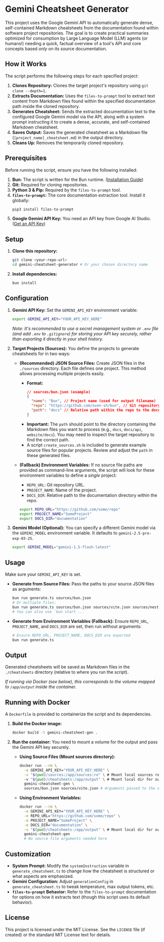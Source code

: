 # Gemini Cheatsheet Generator

This project uses the Google Gemini API to automatically generate dense, self-contained Markdown cheatsheets from the documentation found within software project repositories. The goal is to create practical summaries optimized for consumption by Large Language Model (LLM) agents (or humans!) needing a quick, factual overview of a tool's API and core concepts based *only* on its source documentation.

## How it Works

The script performs the following steps for each specified project:

1.  **Clones Repository:** Clones the target project's repository using `git clone --depth=1`.
2.  **Extracts Documentation:** Uses the `files-to-prompt` tool to extract text content from Markdown files found within the specified documentation path inside the cloned repository.
3.  **Generates Cheatsheet:** Sends the extracted documentation text to the configured Google Gemini model via the API, along with a system prompt instructing it to create a dense, accurate, and self-contained Markdown cheatsheet.
4.  **Saves Output:** Saves the generated cheatsheet as a Markdown file (`[project_name]_cheatsheet.md`) in the output directory.
5.  **Cleans Up:** Removes the temporarily cloned repository.

## Prerequisites

Before running the script, ensure you have the following installed:

1.  **Bun:** The script is written for the Bun runtime. ([Installation Guide](https://bun.sh/docs/installation))
2.  **Git:** Required for cloning repositories.
3.  **Python 3 & Pip:** Required by the `files-to-prompt` tool.
4.  **`files-to-prompt`:** The core documentation extraction tool. Install it globally:
    ```bash
    pip3 install files-to-prompt
    ```
5.  **Google Gemini API Key:** You need an API key from Google AI Studio. ([Get an API Key](https://aistudio.google.com/app/apikey))

## Setup

1.  **Clone this repository:**
    ```bash
    git clone <your-repo-url>
    cd gemini-cheatsheet-generator # Or your chosen directory name
    ```
2.  **Install dependencies:**
    ```bash
    bun install
    ```

## Configuration

1.  **Gemini API Key:**
    Set the `GEMINI_API_KEY` environment variable:
    ```bash
    export GEMINI_API_KEY="YOUR_API_KEY_HERE"
    ```
    *Note: It's recommended to use a secret management system or `.env` file (and add `.env` to `.gitignore`) for storing your API key securely, rather than exporting it directly in your shell history.*

2.  **Target Projects (Sources):**
    You define the projects to generate cheatsheets for in two ways:

    *   **(Recommended) JSON Source Files:** Create JSON files in the `./sources` directory. Each file defines one project. This method allows processing multiple projects easily.
        *   **Format:**
            ```json
            // sources/bun.json (example)
            {
              "name": "Bun", // Project name (used for output filename)
              "repo": "https://github.com/oven-sh/bun", // Git repository URL
              "path": "docs" // Relative path within the repo to the documentation files/directory
            }
            ```
        *   **Important:** The `path` should point to the directory containing the Markdown files you want to process (e.g., `docs`, `docs/api`, `website/docs`). You may need to inspect the target repository to find the correct path.
        *   A script `create_sources.sh` is included to generate example source files for popular projects. Review and adjust the `path` in these generated files.

    *   **(Fallback) Environment Variables:** If no source file paths are provided as command-line arguments, the script will look for these environment variables to define a *single* project:
        *   `REPO_URL`: Git repository URL.
        *   `PROJECT_NAME`: Name of the project.
        *   `DOCS_DIR`: Relative path to the documentation directory within the repo.
        ```bash
        export REPO_URL="https://github.com/some/repo"
        export PROJECT_NAME="SomeProject"
        export DOCS_DIR="documentation"
        ```

3.  **Gemini Model (Optional):**
    You can specify a different Gemini model via the `GEMINI_MODEL` environment variable. It defaults to `gemini-2.5-pro-exp-03-25`.
    ```bash
    export GEMINI_MODEL="gemini-1.5-flash-latest"
    ```

## Usage

Make sure your `GEMINI_API_KEY` is set.

*   **Generate from Source Files:**
    Pass the paths to your source JSON files as arguments:
    ```bash
    bun run generate.ts sources/bun.json
    # Or multiple files:
    bun run generate.ts sources/bun.json sources/vite.json sources/nestjs.json
    # You can also use `bun start ...`
    ```

*   **Generate from Environment Variables (Fallback):**
    Ensure `REPO_URL`, `PROJECT_NAME`, and `DOCS_DIR` are set, then run without arguments:
    ```bash
    # Ensure REPO_URL, PROJECT_NAME, DOCS_DIR are exported
    bun run generate.ts
    ```

## Output

Generated cheatsheets will be saved as Markdown files in the `./cheatsheets` directory (relative to where you run the script).

*If running via Docker (see below), this corresponds to the volume mapped to `/app/output` inside the container.*

## Running with Docker

A `Dockerfile` is provided to containerize the script and its dependencies.

1.  **Build the Docker image:**
    ```bash
    docker build -t gemini-cheatsheet-gen .
    ```

2.  **Run the container:**
    You need to mount a volume for the output and pass the Gemini API key securely.

    *   **Using Source Files (Mount sources directory):**
        ```bash
        docker run --rm \
          -e GEMINI_API_KEY="YOUR_API_KEY_HERE" \
          -v "$(pwd)/sources:/app/sources:ro" \ # Mount local sources read-only
          -v "$(pwd)/cheatsheets:/app/output" \ # Mount local dir for output
          gemini-cheatsheet-gen \
          sources/bun.json sources/vite.json # Arguments passed to the script inside container
        ```

    *   **Using Environment Variables:**
        ```bash
        docker run --rm \
          -e GEMINI_API_KEY="YOUR_API_KEY_HERE" \
          -e REPO_URL="https://github.com/some/repo" \
          -e PROJECT_NAME="SomeProject" \
          -e DOCS_DIR="documentation" \
          -v "$(pwd)/cheatsheets:/app/output" \ # Mount local dir for output
          gemini-cheatsheet-gen
          # No source file arguments needed here
        ```

## Customization

*   **System Prompt:** Modify the `systemInstruction` variable in `generate_cheatsheet.ts` to change how the cheatsheet is structured or what aspects are emphasized.
*   **Gemini Configuration:** Adjust `generationConfig` in `generate_cheatsheet.ts` to tweak temperature, max output tokens, etc.
*   **`files-to-prompt` Behavior:** Refer to the `files-to-prompt` documentation for options on how it extracts text (though this script uses its default behavior).

## License

This project is licensed under the MIT License. See the `LICENSE` file (if created) or the standard MIT License text for details.
